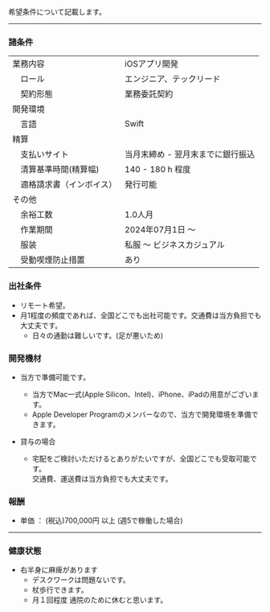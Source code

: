 希望条件について記載します。

---

### 諸条件

| | |
|---------|-------------|
| 業務内容 | iOSアプリ開発 |  
| 　ロール   | エンジニア、テックリード |
| 　契約形態 | 業務委託契約 |   
| 開発環境 |  |
| 　言語    | Swift       |
| 精算 |  |
| 　支払いサイト | 当月末締め - 翌月末までに銀行振込 |
| 　清算基準時間(精算幅) | 140 - 180 h 程度 |
| 　適格請求書（インボイス） | 発行可能 |
| その他 |  |
| 　余裕工数 | 1.0人月  |
| 　作業期間 | 2024年07月1日 〜  |
| 　服装　　| 私服 〜 ビジネスカジュアル |
| 　受動喫煙防止措置 | あり |

### 出社条件
  - リモート希望。
  - 月1程度の頻度であれば、全国どこでも出社可能です。交通費は当方負担でも大丈夫です。
    - 日々の通勤は難しいです。(足が悪いため)

### 開発機材
- 当方で準備可能です。
  - 当方でMac一式(Apple Silicon、Intel)、iPhone、iPadの用意がございます。
  - Apple Developer Programのメンバーなので、当方で開発環境を準備できます。

- 貸与の場合
  - 宅配をご検討いただけるとありがたいですが、全国どこでも受取可能です。<br>
    交通費、運送費は当方負担でも大丈夫です。

### 報酬
- 単価 ： (税込)700,000円 以上 (週5で稼働した場合)

---

### 健康状態

- 右半身に麻痺があります
  - デスクワークは問題ないです。
  - 杖歩行できます。
  - 月１回程度 通院のために休むと思います。

